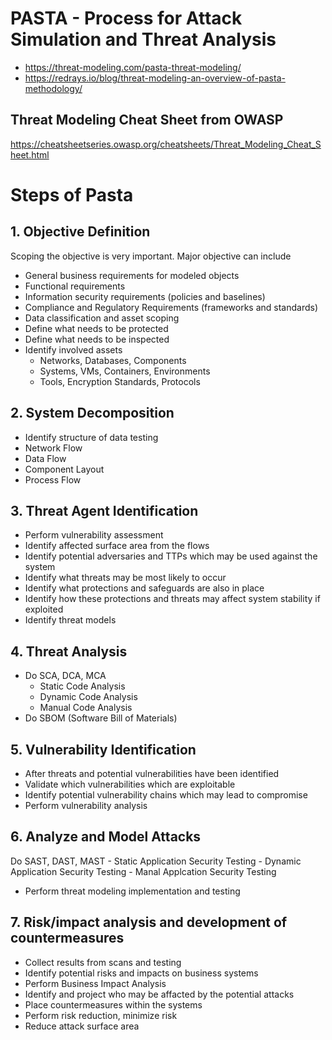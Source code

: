 # PASTA - Process for Attack Simulation and Threat Analysis
- https://threat-modeling.com/pasta-threat-modeling/
- https://redrays.io/blog/threat-modeling-an-overview-of-pasta-methodology/

## Threat Modeling Cheat Sheet from OWASP
https://cheatsheetseries.owasp.org/cheatsheets/Threat_Modeling_Cheat_Sheet.html

# Steps of Pasta

## 1. Objective Definition
Scoping the objective is very important. Major objective can include
- General business requirements for modeled objects
- Functional requirements
- Information security requirements (policies and baselines)
- Compliance and Regulatory Requirements (frameworks and standards)
- Data classification and asset scoping
- Define what needs to be protected
- Define what needs to be inspected
- Identify involved assets
    - Networks, Databases, Components
    - Systems, VMs, Containers, Environments
    - Tools, Encryption Standards, Protocols

## 2. System Decomposition
- Identify structure of data testing
- Network Flow
- Data Flow
- Component Layout
- Process Flow

## 3. Threat Agent Identification
- Perform vulnerability assessment
- Identify affected surface area from the flows
- Identify potential adversaries and TTPs which may be used against the system
- Identify what threats may be most likely to occur
- Identify what protections and safeguards are also in place
- Identify how these protections and threats may affect system stability if exploited
- Identify threat models

## 4. Threat Analysis
- Do SCA, DCA, MCA
    - Static Code Analysis
    - Dynamic Code Analysis
    - Manual Code Analysis
- Do SBOM (Software Bill of Materials)

## 5. Vulnerability Identification
- After threats and potential vulnerabilities have been identified
- Validate which vulnerabilities which are exploitable
- Identify potential vulnerability chains which may lead to compromise 
- Perform vulnerability analysis

## 6. Analyze and Model Attacks
Do SAST, DAST, MAST
    - Static Application Security Testing
    - Dynamic Application Security Testing
    - Manal Applcation Security Testing
- Perform threat modeling implementation and testing 

## 7. Risk/impact analysis and development of countermeasures
- Collect results from scans and testing
- Identify potential risks and impacts on business systems
- Perform Business Impact Analysis
- Identify and project who may be affacted by the potential attacks
- Place countermeasures within the systems 
- Perform risk reduction, minimize risk
- Reduce attack surface area